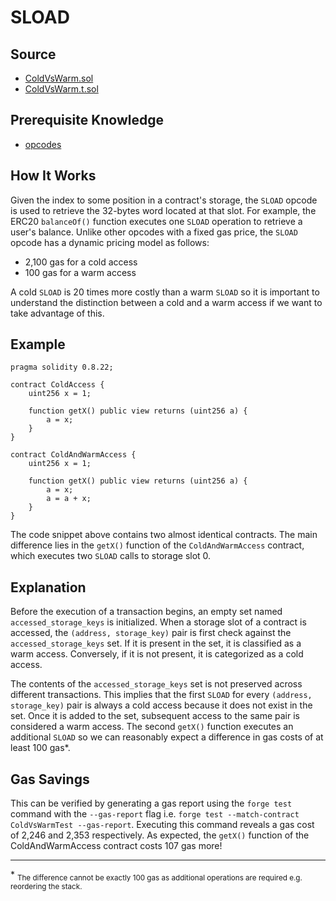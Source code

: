 # SLOAD

## Source

- [ColdVsWarm.sol](./ColdVsWarm.sol)
- [ColdVsWarm.t.sol](../../../test/ColdVsWarm.t.sol)

## Prerequisite Knowledge

- [opcodes](../opcodes/README.md)

## How It Works

Given the index to some position in a contract's storage, the `SLOAD` opcode is used to retrieve the 32-bytes word located at that slot. For example, the ERC20 `balanceOf()` function executes one `SLOAD` operation to retrieve a user's balance. Unlike other opcodes with a fixed gas price, the `SLOAD` opcode has a dynamic pricing model as follows:

- 2,100 gas for a cold access
- 100 gas for a warm access

A cold `SLOAD` is 20 times more costly than a warm `SLOAD` so it is important to understand the distinction between a cold and a warm access if we want to take advantage of this.

## Example

```solidity
pragma solidity 0.8.22;

contract ColdAccess {
    uint256 x = 1;

    function getX() public view returns (uint256 a) {
        a = x;
    }
}

contract ColdAndWarmAccess {
    uint256 x = 1;

    function getX() public view returns (uint256 a) {
        a = x;
        a = a + x;
    }
}
```

The code snippet above contains two almost identical contracts. The main difference lies in the `getX()` function of the `ColdAndWarmAccess` contract, which executes two `SLOAD` calls to storage slot 0.

## Explanation

Before the execution of a transaction begins, an empty set named `accessed_storage_keys` is initialized. When a storage slot of a contract is accessed, the `(address, storage_key)` pair is first check against the `accessed_storage_keys` set. If it is present in the set, it is classified as a warm access. Conversely, if it is not present, it is categorized as a cold access.

The contents of the `accessed_storage_keys` set is not preserved across different transactions. This implies that the first `SLOAD` for every `(address, storage_key)` pair is always a cold access because it does not exist in the set. Once it is added to the set, subsequent access to the same pair is considered a warm access. The second `getX()` function executes an additional `SLOAD` so we can reasonably expect a difference in gas costs of at least 100 gas*.

## Gas Savings

This can be verified by generating a gas report using the `forge test` command with the `--gas-report` flag i.e. `forge test --match-contract ColdVsWarmTest --gas-report`. Executing this command reveals a gas cost of 2,246 and 2,353 respectively. As expected, the `getX()` function of the ColdAndWarmAccess contract costs 107 gas more!

---
\* <sub>The difference cannot be exactly 100 gas as additional operations are required e.g. reordering the stack.</sub>